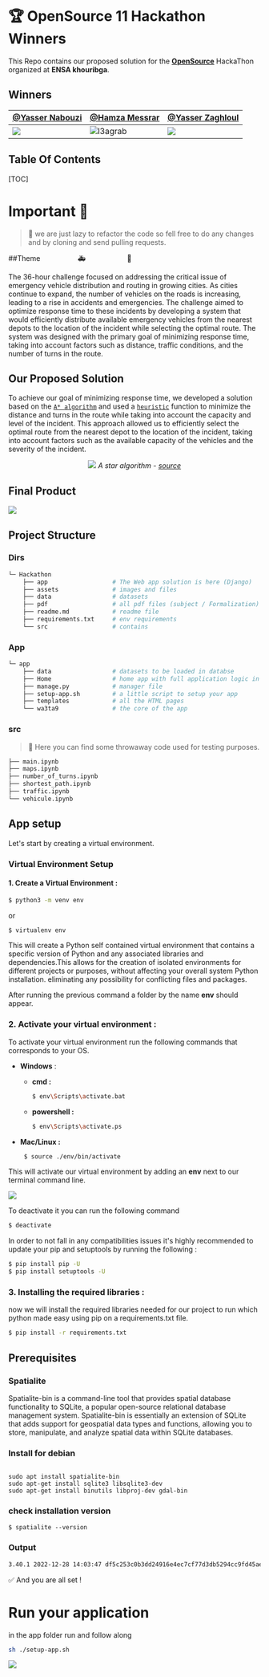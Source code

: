 # 🏆 OpenSource 11 Hackathon Winners
This Repo contains our proposed solution for the [**OpenSource**](https://opensource.rf.gd/) HackaThon organized at __ENSA khouribga__.



## Winners
| [@Yasser Nabouzi](https://github.com/NBGamer99)  | [@Hamza Messrar](https://github.com/ez7mz) | [@Yasser Zaghloul](https://github.com/zarhyas) |
| ------------- | ------------- | ------------- |
| ![](https://avatars.githubusercontent.com/u/80721528?v=4)  | ![l3agrab](https://avatars.githubusercontent.com/u/82721617?v=4)  | ![](https://avatars.githubusercontent.com/u/74158634?v=4)  |

## Table Of Contents
[TOC]


# Important 🚨

> 🦥 we are just lazy to refactor the code so fell free to do any changes and by cloning and send pulling requests.

##Theme  &nbsp;&nbsp;&nbsp;&nbsp;&nbsp;&nbsp;&nbsp;&nbsp;&nbsp;&nbsp;&nbsp;&nbsp;&nbsp;&nbsp;&nbsp;&nbsp;&nbsp;&nbsp;🚑&nbsp;&nbsp;&nbsp;&nbsp;&nbsp;&nbsp;&nbsp;&nbsp;&nbsp;&nbsp;&nbsp;&nbsp;&nbsp;&nbsp;&nbsp;&nbsp;&nbsp;&nbsp;&nbsp;&nbsp;&nbsp;🚓



The 36-hour challenge focused on addressing the critical issue of emergency vehicle distribution and routing in growing cities. As cities continue to expand, the number of vehicles on the roads is increasing, leading to a rise in accidents and emergencies. The challenge aimed to optimize response time to these incidents by developing a system that would efficiently distribute available emergency vehicles from the nearest depots to the location of the incident while selecting the optimal route. The system was designed with the primary goal of minimizing response time, taking into account factors such as distance, traffic conditions, and the number of turns in the route.

## Our Proposed Solution

To achieve our goal of minimizing response time, we developed a solution based on the [`A* algorithm`](https://en.wikipedia.org/wiki/A*_search_algorithm) and used a [`heuristic`](https://en.wikipedia.org/wiki/Heuristic_(computer_science)) function to minimize the distance and turns in the route while taking into account the capacity and level of the incident. This approach allowed us to efficiently select the optimal route from the nearest depot to the location of the incident, taking into account factors such as the available capacity of the vehicles and the severity of the incident.

<center>

![](./assets/ezgif-3-c07f664fbb.gif)
*A star algorithm - [source](https://en.wikipedia.org/wiki/A*_search_algorithm)*
</center>

## Final Product

![](./assets/ezgif-3-51535799d6.gif)

## Project Structure
### Dirs
```bash
└─ Hackathon
	├── app                  # The Web app solution is here (Django)
	├── assets				 # images and files
	├── data				 # datasets
	├── pdf					 # all pdf files (subject / Formalization)
	├── readme.md            # readme file
	├── requirements.txt     # env requirements
	└── src                  # contains
```
### App
```bash
└─ app
	├── data    			 # datasets to be loaded in databse
	├── Home				 # home app with full application logic in views
	├── manage.py			 # manager file
	├── setup-app.sh		 # a little script to setup your app
	├── templates			 # all the HTML pages
	└── wa3ta9				 # the core of the app

```

### src
>🧯 Here you can find some throwaway code used for testing purposes.
```bash
├── main.ipynb
├── maps.ipynb
├── number_of_turns.ipynb
├── shortest_path.ipynb
├── traffic.ipynb
└── vehicule.ipynb
```

## App setup

Let's start by creating a virtual environment.

### Virtual Environment Setup
#### 1. Create a Virtual Environment :

```bash
$ python3 -m venv env
```

or

```bash
$ virtualenv env
```

This will create a Python self contained virtual environment that contains a specific version of Python and any associated libraries and dependencies.This allows for the creation of isolated environments for different projects or purposes, without affecting your overall system Python installation. eliminating any possibility for conflicting files and packages.

After running the previous command a folder by the name **env** should appear.


### 2. Activate your virtual environment :

To activate your virtual environment run the following commands that corresponds to your OS.

- **Windows** :
    - **cmd :**

        ```bash
        $ env\Scripts\activate.bat
        ```

    - **powershell :**

        ```bash
        $ env\Scripts\activate.ps
        ```

- **Mac/Linux :**


    ```bash
     $ source ./env/bin/activate
    ```


This will activate our virtual environment by adding an **env** next to our terminal command line.

![](./assets/Screenshot_2023-05-10_21-16-31.png)

To deactivate it you can run the following command

```bash
$ deactivate
```

In order to not fall in any compatibilities issues it's highly recommended to update your pip and setuptools by running the following :

```bash
$ pip install pip -U
$ pip install setuptools -U
```

### 3. Installing the required libraries :

now we will install the required libraries needed for our project to run which python made easy using pip on a requirements.txt file.

```bash
$ pip install -r requirements.txt
```


## Prerequisites
### Spatialite
Spatialite-bin is a command-line tool that provides spatial database functionality to SQLite, a popular open-source relational database management system. Spatialite-bin is essentially an extension of SQLite that adds support for geospatial data types and functions, allowing you to store, manipulate, and analyze spatial data within SQLite databases.

### Install for debian
```shell

sudo apt install spatialite-bin
sudo apt-get install sqlite3 libsqlite3-dev
sudo apt-get install binutils libproj-dev gdal-bin
```

### check installation version
```shell
$ spatialite --version
```

### Output

```txt
3.40.1 2022-12-28 14:03:47 df5c253c0b3dd24916e4ec7cf77d3db5294cc9fd45ae7b9c5e82ad8197f3alt1
```

✅ And you are all set !


# Run your application


in the app folder run and follow along
```bash
sh ./setup-app.sh
```

![](./assets/hackkkkk.gif)

